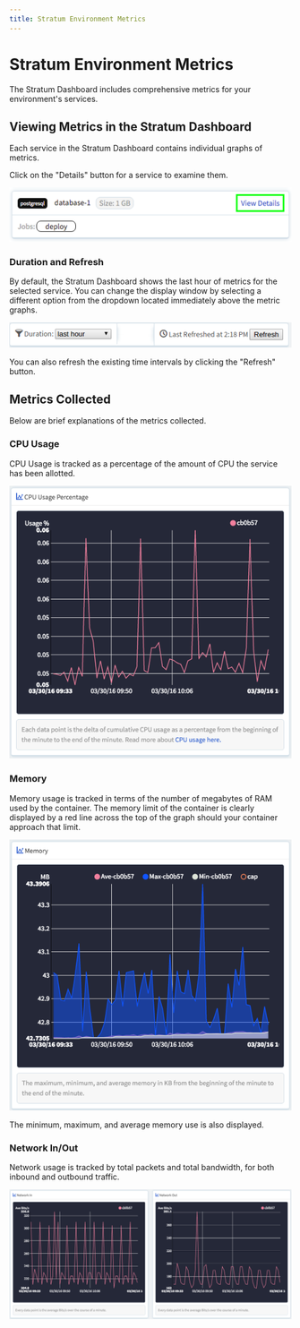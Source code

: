 ```yaml
---
title: Stratum Environment Metrics
---
```


# Stratum Environment Metrics
The Stratum Dashboard includes comprehensive metrics for your environment's services.

## Viewing Metrics in the Stratum Dashboard

Each service in the Stratum Dashboard contains individual graphs of metrics.

Click on the "Details" button for a service to examine them.

![view](images/view_details.png)

### Duration and Refresh
By default, the Stratum Dashboard shows the last hour of metrics for the selected service. You can change the display window by selecting a different option from the dropdown located immediately above the metric graphs.

![duration](images/metrics_duration.png)

You can also refresh the existing time intervals by clicking the "Refresh" button.

## Metrics Collected
Below are brief explanations of the metrics collected.

### CPU Usage
CPU Usage is tracked as a percentage of the amount of CPU the service has been allotted.

![cpu](images/metrics_cpu.png)

### Memory
Memory usage is tracked in terms of the number of megabytes of RAM used by the container. The memory limit of the container is clearly displayed by a red line across the top of the graph should your container approach that limit.

![memory](images/metrics_memory.png)

The minimum, maximum, and average memory use is also displayed.

### Network In/Out

Network usage is tracked by total packets and total bandwidth, for both inbound and outbound traffic.

![network](images/metrics_network.png)
